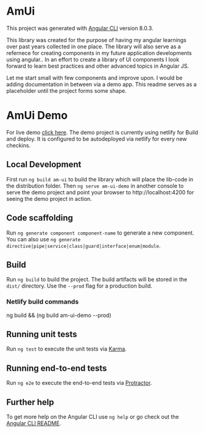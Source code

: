 # AmUi

This project was generated with [Angular CLI](https://github.com/angular/angular-cli) version 8.0.3.

This library was created for the purpose of having my angular learnings over past years collected in one place. The library will also serve as a refernece for creating components in my future application developments using angular.. In an effort to create a library of UI components I look forward to learn best practices and other advanced topics in Angular JS.

Let me start small with few components and improve upon. I would be adding documentation in between via a demo app. This readme serves as a placeholder until the project forms some shape.

# AmUi Demo

For live demo [click here](https://am-ui.netlify.com).
The demo project is currently using netlify for Build and deploy. It is configured to be autodeployed via netlify for every new checkins.

## Local Development

First run `ng build am-ui` to build the library which will place the lib-code in the distribution folder. Then `ng serve am-ui-demo` in another console to serve the demo project and point your browser to http://localhost:4200 for seeing the demo project in action.

## Code scaffolding

Run `ng generate component component-name` to generate a new component. You can also use `ng generate directive|pipe|service|class|guard|interface|enum|module`.

## Build

Run `ng build` to build the project. The build artifacts will be stored in the `dist/` directory. Use the `--prod` flag for a production build.

### Netlify build commands
ng build && (ng build am-ui-demo --prod)

## Running unit tests

Run `ng test` to execute the unit tests via [Karma](https://karma-runner.github.io).

## Running end-to-end tests

Run `ng e2e` to execute the end-to-end tests via [Protractor](http://www.protractortest.org/).

## Further help

To get more help on the Angular CLI use `ng help` or go check out the [Angular CLI README](https://github.com/angular/angular-cli/blob/master/README.md).
